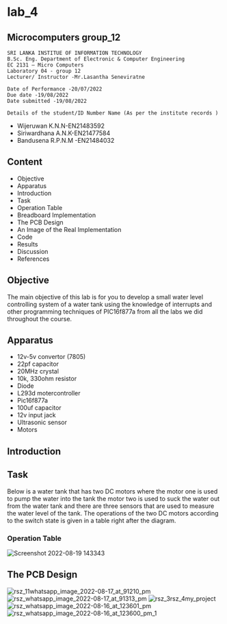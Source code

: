 # lab_4
## Microcomputers group_12

    SRI LANKA INSTITUE OF INFORMATION TECHNOLOGY
    B.Sc. Eng. Department of Electronic & Computer Engineering
    EC 2131 – Micro Computers
    Laboratory 04 - group 12
    Lecturer/ Instructor -Mr.Lasantha Seneviratne
        
    Date of Performance -20/07/2022 
    Due date -19/08/2022 
    Date submitted -19/08/2022

    Details of the student/ID Number Name (As per the institute records )
- Wijeruwan K.N.N-EN21483592
- Siriwardhana A.N.K-EN21477584
- Bandusena R.P.N.M -EN21484032


## Content
- Objective
- Apparatus
- Introduction
- Task
- Operation Table
- Breadboard Implementation
- The PCB Design
- An Image of the Real Implementation
- Code
- Results
- Discussion
- References

## Objective
The main objective of this lab is for you to develop a small water level controlling system of a water tank using the knowledge of interrupts and other programming techniques of PIC16f877a from all the labs we did throughout the course. 

## Apparatus
- 12v-5v convertor (7805)
- 22pf capacitor 
- 20MHz crystal
- 10k, 330ohm resistor 
- Diode
- L293d motercontroller 
- Pic16f877a
- 100uf capacitor 
- 12v input jack
- Ultrasonic sensor
- Motors

## Introduction


## Task
Below is a water tank that has two DC motors where the motor one is used to pump the water into the tank the motor two is used to suck the water out from the water tank and there are three sensors that are used to measure the water level of the tank. The operations of the two DC motors according to the switch state is given in a table right after the diagram.

### Operation Table
![Screenshot 2022-08-19 143343](https://user-images.githubusercontent.com/111522052/185584824-6dd93e77-e4cc-489c-8773-6fd93fced128.png)

## The PCB Design
![rsz_11whatsapp_image_2022-08-17_at_91210_pm](https://user-images.githubusercontent.com/111522052/185592679-b27002d9-9524-4bc6-b30a-8fde0faa6e94.jpg)![rsz_whatsapp_image_2022-08-17_at_91313_pm](https://user-images.githubusercontent.com/111522052/185592899-5dc541b0-0cfc-4ebb-966c-e235f837db4c.jpg)
![rsz_3rsz_4my_project](https://user-images.githubusercontent.com/111522052/185596594-40b26239-626d-43c7-825c-9dd97b976bc9.jpg)![rsz_whatsapp_image_2022-08-16_at_123601_pm](https://user-images.githubusercontent.com/111522052/185597619-2a118e5a-ae02-4544-bf4a-f926c7bf7f3e.jpg)
![rsz_whatsapp_image_2022-08-16_at_123600_pm_1](https://user-images.githubusercontent.com/111522052/185598110-16b8d5f4-856a-4c76-b778-b8fd22fbf87d.jpg)



